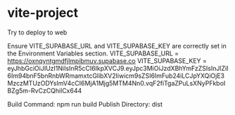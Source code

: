 # vite-project



Try to deploy to web





Ensure VITE_SUPABASE_URL and VITE_SUPABASE_KEY are correctly set in the Environment Variables section.
VITE_SUPABASE_URL = https://oxnqyntgmdfjlmpibmuv.supabase.co
VITE_SUPABASE_KEY = eyJhbGciOiJIUzI1NiIsInR5cCI6IkpXVCJ9.eyJpc3MiOiJzdXBhYmFzZSIsInJlZiI6Im94bnF5bnRnbWRmamxtcGlibXV2Iiwicm9sZSI6ImFub24iLCJpYXQiOjE3MzczMTUzODYsImV4cCI6MjA1Mjg5MTM4Nn0.vqF2fiTgaZPuLsXNyPFkboIBZg5m-RvCzCQhilCx644

Build Command: npm run build
Publish Directory: dist
